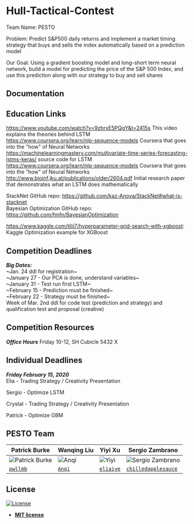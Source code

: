# Hull-Tactical-Contest

Team Name: PESTO

Problem: Predict S&P500 daily returns and implement a market timing strategy that buys and sells the index automatically based on a prediction model

Our Goal: Using a gradient boosting model and long-short term neural network, build a model for predicting the price of the S&P 500 Index, and use this prediction along with our strategy to buy and sell shares  

## Documentation

## Education Links 

https://www.youtube.com/watch?v=9zhrxE5PQgY&t=2415s This video explains the theories behind LSTM      
https://www.coursera.org/learn/nlp-sequence-models Coursera that goes into the "how" of Neural Networks   
https://machinelearningmastery.com/multivariate-time-series-forecasting-lstms-keras/ source code for LSTM   
https://www.coursera.org/learn/nlp-sequence-models Coursera that goes into the "how" of Neural Networks    
http://www.bioinf.jku.at/publications/older/2604.pdf Initial research paper that demonstrates what an LSTM does mathematically      

StackNet GitHub repo: https://github.com/kaz-Anova/StackNet#what-is-stacknet             
Bayesian Optimization GitHub repo: https://github.com/fmfn/BayesianOptimization      

https://www.kaggle.com/tilii7/hyperparameter-grid-search-with-xgboost: Kaggle Optimization example for XGBoost




## Competition Deadlines 
***Big Dates:***      
~Jan. 24 ddl for registration~     
~January 27 - Our PCA is done, understand variables~    
~January 31 - Test run first LSTM~       
~February 15 - Prediction must be finished~   
~February 22 - Strategy must be finished~   
Week of Mar. 2nd ddl for code test (prediction and strategy) and qualification test and proposal (creative)   

## Competition Resources 
***Office Hours*** 
Friday 10-12, SH Cubicle 5432 X  

## Individual Deadlines
***Friday February 15, 2020***      
Elia - Trading Strategy / Creativity Presentation    

Sergio - Optimize LSTM   

Crystal - Trading Strategy / Creativity Presentation     

Patrick - Optimize GBM        

## PESTO Team

| **Patrick Burke** | **Wanqing Liu** | **Yiyi Xu** | **Sergio Zambrano** |
|---|---|---|---|
|![Patrick Burke](https://thumbs.dreamstime.com/b/cartoon-spaghetti-meatballs-black-white-line-retro-style-vector-available-37026927.jpg?s=200)|![Anqi](https://i.pinimg.com/originals/7a/f9/a3/7af9a3ce93953a6579fc36023e8beafc.jpg?s==200)|![Yiyi](https://webstockreview.net/images/italian-clipart-fettuccine-13.png?s=200)| ![Sergio Zambrano](https://thumbs.dreamstime.com/b/cartoon-spaghetti-icon-isolated-white-background-vector-145039903.jpg?s=200)|
| <a href="https://github.com/pwllmb" target="_blank">`pwllmb`</a> | <a href="https://github.com/anqilin11">`Anqi`</a>  | <a href="https://github.com/eliaiye" target="_blank">`eliaiye`</a> |  <a href="https://github.com/chilledapplesauce" target="_blank">`chilledapplesauce`</a> |

## License 

[![License](http://img.shields.io/:license-mit-blue.svg?style=flat-square)](http://badges.mit-license.org)

- **[MIT license](http://opensource.org/licenses/mit-license.php)**
